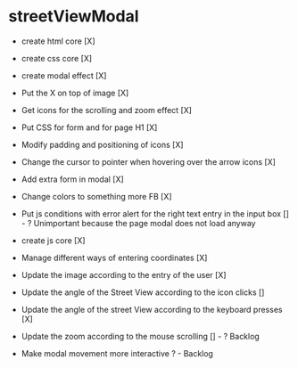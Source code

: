 # streetViewModal

* create html core [X]
* create css core [X]
* create modal effect [X]
* Put the X on top of image [X]
* Get icons for the scrolling and zoom effect [X]
* Put CSS for form and for page H1 [X]
* Modify padding and positioning of icons [X]
* Change the cursor to pointer when hovering over the arrow icons [X]
* Add extra form in modal [X]
* Change colors to something more FB [X]
* Put js conditions with error alert for the right text entry in the input box [] - ? Unimportant because the page modal does not load anyway



* create js core [X]
* Manage different ways of entering coordinates [X]
* Update the image according to the entry of the user [X]
* Update the angle of the Street View according to the icon clicks []
* Update the angle of the street View according to the keyboard presses [X]
* Update the zoom according to the mouse scrolling [] - ? Backlog

* Make modal movement more interactive ? - Backlog
